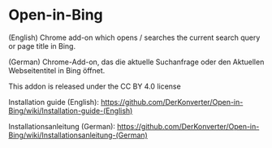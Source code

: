 # Open-in-Bing
(English) Chrome add-on which opens / searches the current search query or page title in Bing.

(German) Chrome-Add-on, das die aktuelle Suchanfrage oder den Aktuellen Webseitentitel in Bing öffnet.


This addon is released under the CC BY 4.0 license


Installation guide (English): https://github.com/DerKonverter/Open-in-Bing/wiki/Installation-guide-(English)

Installationsanleitung (German): https://github.com/DerKonverter/Open-in-Bing/wiki/Installationsanleitung-(German)
